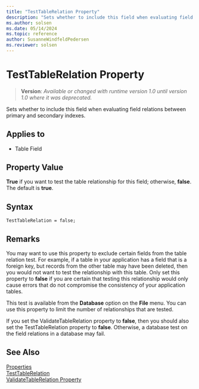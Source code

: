 ```yaml
---
title: "TestTableRelation Property"
description: "Sets whether to include this field when evaluating field relations between primary and secondary indexes."
ms.author: solsen
ms.date: 05/14/2024
ms.topic: reference
author: SusanneWindfeldPedersen
ms.reviewer: solsen
---
```

[//]: # (START>DO_NOT_EDIT)
[//]: # (IMPORTANT:Do not edit any of the content between here and the END>DO_NOT_EDIT.)
[//]: # (Any modifications should be made in the .xml files in the ModernDev repo.)
# TestTableRelation Property
> **Version**: _Available or changed with runtime version 1.0 until version 1.0 where it was deprecated._

Sets whether to include this field when evaluating field relations between primary and secondary indexes.

## Applies to
-   Table Field

[//]: # (IMPORTANT: END>DO_NOT_EDIT)


## Property Value  

**True** if you want to test the table relationship for this field; otherwise, **false**. The default is **true**.  

## Syntax

```AL
TestTableRelation = false;
```
  
## Remarks  

You may want to use this property to exclude certain fields from the table relation test. For example, if a table in your application has a field that is a foreign key, but records from the other table may have been deleted, then you would not want to test the relationship with this table. Only set this property to **false** if you are certain that testing this relationship would only cause errors that do not compromise the consistency of your application tables.  
  
This test is available from the **Database** option on the **File** menu. You can use this property to limit the number of relationships that are tested.  
  
If you set the ValidateTableRelation property to **false**, then you should also set the TestTableRelation property to **false**. Otherwise, a database test on the field relations in a database may fail.  
  
## See Also  

[Properties](devenv-properties.md)   
[TestTableRelation](devenv-testtablerelation-property.md)   
[ValidateTableRelation Property](devenv-validatetablerelation-property.md)